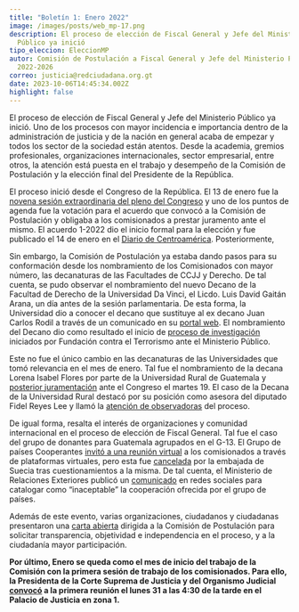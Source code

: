 ```yaml
---
title: "Boletín 1: Enero 2022"
image: /images/posts/web_mp-17.png
description: El proceso de elección de Fiscal General y Jefe del Ministerio
  Público ya inició
tipo_eleccion: EleccionMP
autor: Comisión de Postulación a Fiscal General y Jefe del Ministerio Público
  2022-2026
correo: justicia@redciudadana.org.gt
date: 2023-10-06T14:45:34.002Z
highlight: false
---
```

<!--StartFragment-->

El proceso de elección de Fiscal General y Jefe del Ministerio Público ya inició. Uno de los procesos con mayor incidencia e importancia dentro de la administración de justicia y de la nación en general acaba de empezar y todos los sector de la sociedad están atentos. Desde la academia, gremios profesionales, organizaciones internacionales, sector empresarial, entre otros, la atención está puesta en el trabajo y desempeño de la Comisión de Postulación y la elección final del Presidente de la República. 

El proceso inició desde el Congreso de la República. El 13 de enero fue la [novena sesión extraordinaria del pleno del Congreso](https://www.prensalibre.com/guatemala/politica/empieza-proceso-de-seleccion-de-fiscal-general-y-congreso-aprueba-convocatoria-para-integracion-de-comision-de-postulacion/) y uno de los puntos de agenda fue la votación para el acuerdo que convocó a la Comisión de Postulación y obligaba a los comisionados a prestar juramento ante el mismo. El acuerdo 1-2022 dio el inicio formal para la elección y fue publicado el 14 de enero en el [Diario de Centroamérica](https://www.congreso.gob.gt/detalle_pdf/acuerdos/17962#gsc.tab=0). Posteriormente, 

Sin embargo, la Comisión de Postulación ya estaba dando pasos para su conformación desde los nombramiento de los Comisionados con mayor número, las decanaturas de las Facultades de CCJJ y Derecho. De tal cuenta, se pudo observar el nombramiento del nuevo Decano de la Facultad de Derecho de la Universidad Da Vinci, el Licdo. Luis David Gaitán Arana, un día antes de la sesión parlamentaria. De esta forma, la Universidad dio a conocer el decano que sustituye al ex decano Juan Carlos Rodil a través de un comunicado en su [portal web](https://udv.edu.gt/noticia/nuevo-decano-de-la-facultad-de-ciencias-juridicas/). El nombramiento del Decano dio como resultado el inicio de [proceso de investigación](https://mobile.twitter.com/EBoche_elP/status/1483596790343606274) iniciados por Fundación contra el Terrorismo ante el Ministerio Público.

Este no fue el único cambio en las decanaturas de las Universidades que tomó relevancia en el mes de enero. Tal fue el nombramiento de la decana Lorena Isabel Flores por parte de la Universidad Rural de Guatemala y [posterior juramentación](https://lahora.gt/congreso-juramenta-a-asesora-de-reyes-lee-para-integrar-comision-de-postulacion/) ante el Congreso el martes 19. El caso de la Decana de la Universidad Rural destacó por su posición como asesora del diputado Fidel Reyes Lee y llamó la [atención de observadoras](https://elperiodico.com.gt/politica/justicia/2022/01/22/asesora-de-diputado-integrara-postuladora-de-candidatos-a-fiscal-general/) del proceso.

De igual forma, resalta el interés de organizaciones y comunidad internacional en el proceso de elección de Fiscal General. Tal fue el caso del grupo de donantes para Guatemala agrupados en el G-13. El Grupo de países Cooperantes [invitó a una reunión virtual](https://www.prensalibre.com/guatemala/politica/g13-ofrece-apoyo-a-comision-de-postulacion-y-gobierno-pide-respetar-el-principio-de-la-no-injerencia-breaking/) a los comisionados a través de plataformas virtuales, pero esta fue [cancelada](https://www.prensalibre.com/guatemala/politica/g13-ofrece-apoyo-a-comision-de-postulacion-y-gobierno-pide-respetar-el-principio-de-la-no-injerencia-breaking/) por la embajada de Suecia tras cuestionamientos a la misma. De tal cuenta, el Ministerio de Relaciones Exteriores publicó un [comunicado](https://twitter.com/MinexGt/status/1485078491133530116?ref_src=twsrc%5Etfw%7Ctwcamp%5Etweetembed%7Ctwterm%5E1485078491133530116%7Ctwgr%5E%7Ctwcon%5Es1_&ref_url=https%3A%2F%2Fwww.prensalibre.com%2Fguatemala%2Fpolitica%2Fg13-ofrece-apoyo-a-comision-de-postulacion-y-gobierno-pide-respetar-el-principio-de-la-no-injerencia-breaking%2F) en redes sociales para catalogar como “inaceptable” la cooperación ofrecida por el grupo de países. 

Además de este evento, varias organizaciones, ciudadanos y ciudadanas presentaron una [carta abierta](https://elperiodico.com.gt/lo-mas-importante-de-hoy/2022/01/30/organizaciones-piden-transparencia-a-la-comision-de-postulacion-para-eleccion-de-fiscal-general-del-mp/) dirigida a la Comisión de Postulación para solicitar transparencia, objetividad e independencia en el proceso, y a la ciudadanía mayor participación.

**Por último, Enero se queda como el mes de inicio del trabajo de la Comisión con la primera sesión de trabajo de los comisionados. Para ello, la Presidenta de la Corte Suprema de Justicia y del Organismo Judicial [convocó](https://twitter.com/OJGuatemala/status/1487839876762509318) a la primera reunión el lunes 31 a las 4:30 de la tarde en el Palacio de Justicia en zona 1.**

<!--EndFragment-->